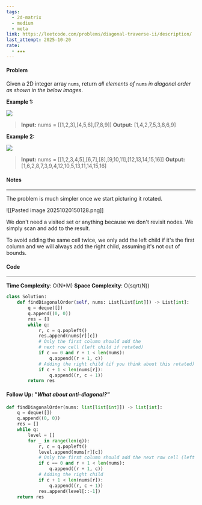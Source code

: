 ```yaml
---
tags:
  - 2d-matrix
  - medium
  - meta
link: https://leetcode.com/problems/diagonal-traverse-ii/description/
last_attempt: 2025-10-20
rate:
  - ★★★
---
```

#### Problem
Given a 2D integer array `nums`, return _all elements of_ `nums` _in diagonal order as shown in the below images_.

**Example 1:**

![](https://assets.leetcode.com/uploads/2020/04/08/sample_1_1784.png)

>**Input:** nums = [[1,2,3],[4,5,6],[7,8,9]]
**Output:** [1,4,2,7,5,3,8,6,9]

**Example 2:**

![](https://assets.leetcode.com/uploads/2020/04/08/sample_2_1784.png)

>**Input:** nums = [[1,2,3,4,5],[6,7],[8],[9,10,11],[12,13,14,15,16]]
**Output:** [1,6,2,8,7,3,9,4,12,10,5,13,11,14,15,16]

#### Notes
---
The problem is much simpler once we start picturing it rotated.

![[Pasted image 20251020150128.png]]

We don't need a visited set or anything because we don't revisit nodes. We simply scan and add to the result.

To avoid adding the same cell twice, we only add the left child if it's the first column and we will always add the right child, assuming it's not out of bounds.

#### Code
---
**Time Complexity**: O(N*M)
**Space Complexity**: O(sqrt(N))

```python
class Solution:
    def findDiagonalOrder(self, nums: List[List[int]]) -> List[int]:
        q = deque([])
        q.append((0, 0))
        res = []
        while q:
            r, c = q.popleft()
            res.append(nums[r][c])
            # Only the first column should add the 
            # next row cell (left child if rotated)
            if c == 0 and r + 1 < len(nums):
                q.append((r + 1, c))
            # Adding the right child (if you think about this rotated)
            if c + 1 < len(nums[r]):
                q.append((r, c + 1))
        return res
```


#### Follow Up: *"What about anti-diagonal?"*

```python
def findDiagonalOrder(nums: list[list[int]]) -> list[int]:
    q = deque([])
    q.append((0, 0))
    res = []
    while q:
        level = []
        for _ in range(len(q)):
            r, c = q.popleft()
            level.append(nums[r][c])
            # Only the first column should add the next row cell (left child if rotated)
            if c == 0 and r + 1 < len(nums):
                q.append((r + 1, c))
            # Adding the right child
            if c + 1 < len(nums[r]):
                q.append((r, c + 1))
            res.append(level[::-1])
    return res
```